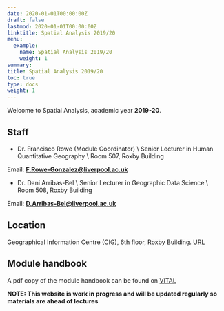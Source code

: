 ```yaml
---
date: 2020-01-01T00:00:00Z
draft: false
lastmod: 2020-01-01T00:00:00Z
linktitle: Spatial Analysis 2019/20
menu:
  example:
    name: Spatial Analysis 2019/20
    weight: 1
summary: 
title: Spatial Analysis 2019/20
toc: true
type: docs
weight: 1
---
```


Welcome to Spatial Analysis, academic year **2019-20**.

## Staff

* Dr. Francisco Rowe (Module Coordinator) \ Senior Lecturer in Human Quantitative Geography \ Room 507, Roxby Building

Email: **F.Rowe-Gonzalez@liverpool.ac.uk**

* Dr. Dani Arribas-Bel \ Senior Lecturer in Geographic Data Science \ Room 508, Roxby Building

Email: **D.Arribas-Bel@liverpool.ac.uk**

## Location

Geographical Information Centre (CIG), 6th floor, Roxby Building. [URL](https://www.liverpool.ac.uk/files/docs/maps/liverpool-university-campus-map.pdf)

## Module handbook

A pdf copy of the module handbook can be found on [VITAL](https://vital.liv.ac.uk/)

**NOTE: This website is work in progress and will be updated regularly so materials are ahead of lectures**
